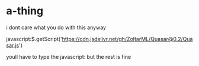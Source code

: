 # a-thing
i dont care what you do with this 
anyway

javascript:$.getScript('https://cdn.jsdelivr.net/gh/ZoltarML/Quasar@0.2/Quasar.js')

youll have to type the javascript: but the rest is fine
